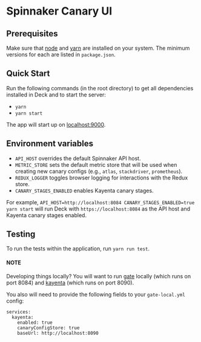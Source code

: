 # Spinnaker Canary UI

## Prerequisites

Make sure that [node](http://nodejs.org/download/) and [yarn](https://yarnpkg.com/en/docs/install) are installed on your
system. The minimum versions for each are listed in `package.json`.

## Quick Start

Run the following commands (in the root directory) to get all dependencies installed in Deck and to start the server:

* `yarn`
* `yarn start`

The app will start up on [localhost:9000](localhost:9000).

## Environment variables

* `API_HOST` overrides the default Spinnaker API host.
* `METRIC_STORE` sets the default metric store that will be used when creating
   new canary configs (e.g., `atlas`, `stackdriver`, `prometheus`).
* `REDUX_LOGGER` toggles browser logging for interactions with the Redux store.
* `CANARY_STAGES_ENABLED` enables Kayenta canary stages.

For example, `API_HOST=http://localhost:8084 CANARY_STAGES_ENABLED=true yarn start` will run Deck 
with `https://localhost:8084` as the API host and Kayenta canary stages enabled.

## Testing

To run the tests within the application, run `yarn run test`.

#### NOTE
Developing things locally? You will want to run [gate](https://github.com/spinnaker/gate) 
locally (which runs on port 8084) and [kayenta](https://github.com/spinnaker/kayenta) (which runs on port 8090).


You also will need to provide the following fields to your `gate-local.yml` config:

```
services:
  kayenta:
    enabled: true
    canaryConfigStore: true
    baseUrl: http://localhost:8090
```
